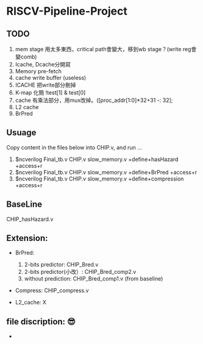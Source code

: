 # RISCV-Pipeline-Project

## TODO
1. mem stage 用太多東西，critical path會變大，移到wb stage？(write reg會變comb)
2. Icache, Dcache分開寫
3. Memory pre-fetch
4. cache write buffer (useless)
5. ICACHE 把write部分刪掉
6. K-map 化簡 !test[1] & test[0]
8. cache 有乘法部分，用mux改掉。([proc_addr[1:0]*32+31 -: 32];
9. L2 cache
10. BrPred

## Usuage 
Copy content in the files below into CHIP.v, and run ...
1. $ncverilog Final_tb.v CHIP.v slow_memory.v +define+hasHazard +access+r
2. $ncverilog Final_tb.v CHIP.v slow_memory.v +define+BrPred +access+r
3. $ncverilog Final_tb.v CHIP.v slow_memory.v +define+compression +access+r 

## BaseLine
  CHIP_hasHazard.v
  
## Extension:

* BrPred:
  1. 2-bits predictor: CHIP_Bred.v
  2. 2-bits predictor(小改）:  CHIP_Bred_comp2.v 
  3. without prediction: CHIP_Bred_comp1.v (from baseline)

* Compress: 
  CHIP_compress.v

* L2_cache:
  X

## file discription: 😎
* 
